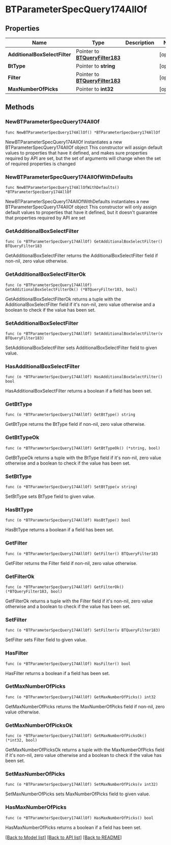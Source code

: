 # BTParameterSpecQuery174AllOf

## Properties

Name | Type | Description | Notes
------------ | ------------- | ------------- | -------------
**AdditionalBoxSelectFilter** | Pointer to [**BTQueryFilter183**](BTQueryFilter-183.md) |  | [optional] 
**BtType** | Pointer to **string** |  | [optional] 
**Filter** | Pointer to [**BTQueryFilter183**](BTQueryFilter-183.md) |  | [optional] 
**MaxNumberOfPicks** | Pointer to **int32** |  | [optional] 

## Methods

### NewBTParameterSpecQuery174AllOf

`func NewBTParameterSpecQuery174AllOf() *BTParameterSpecQuery174AllOf`

NewBTParameterSpecQuery174AllOf instantiates a new BTParameterSpecQuery174AllOf object
This constructor will assign default values to properties that have it defined,
and makes sure properties required by API are set, but the set of arguments
will change when the set of required properties is changed

### NewBTParameterSpecQuery174AllOfWithDefaults

`func NewBTParameterSpecQuery174AllOfWithDefaults() *BTParameterSpecQuery174AllOf`

NewBTParameterSpecQuery174AllOfWithDefaults instantiates a new BTParameterSpecQuery174AllOf object
This constructor will only assign default values to properties that have it defined,
but it doesn't guarantee that properties required by API are set

### GetAdditionalBoxSelectFilter

`func (o *BTParameterSpecQuery174AllOf) GetAdditionalBoxSelectFilter() BTQueryFilter183`

GetAdditionalBoxSelectFilter returns the AdditionalBoxSelectFilter field if non-nil, zero value otherwise.

### GetAdditionalBoxSelectFilterOk

`func (o *BTParameterSpecQuery174AllOf) GetAdditionalBoxSelectFilterOk() (*BTQueryFilter183, bool)`

GetAdditionalBoxSelectFilterOk returns a tuple with the AdditionalBoxSelectFilter field if it's non-nil, zero value otherwise
and a boolean to check if the value has been set.

### SetAdditionalBoxSelectFilter

`func (o *BTParameterSpecQuery174AllOf) SetAdditionalBoxSelectFilter(v BTQueryFilter183)`

SetAdditionalBoxSelectFilter sets AdditionalBoxSelectFilter field to given value.

### HasAdditionalBoxSelectFilter

`func (o *BTParameterSpecQuery174AllOf) HasAdditionalBoxSelectFilter() bool`

HasAdditionalBoxSelectFilter returns a boolean if a field has been set.

### GetBtType

`func (o *BTParameterSpecQuery174AllOf) GetBtType() string`

GetBtType returns the BtType field if non-nil, zero value otherwise.

### GetBtTypeOk

`func (o *BTParameterSpecQuery174AllOf) GetBtTypeOk() (*string, bool)`

GetBtTypeOk returns a tuple with the BtType field if it's non-nil, zero value otherwise
and a boolean to check if the value has been set.

### SetBtType

`func (o *BTParameterSpecQuery174AllOf) SetBtType(v string)`

SetBtType sets BtType field to given value.

### HasBtType

`func (o *BTParameterSpecQuery174AllOf) HasBtType() bool`

HasBtType returns a boolean if a field has been set.

### GetFilter

`func (o *BTParameterSpecQuery174AllOf) GetFilter() BTQueryFilter183`

GetFilter returns the Filter field if non-nil, zero value otherwise.

### GetFilterOk

`func (o *BTParameterSpecQuery174AllOf) GetFilterOk() (*BTQueryFilter183, bool)`

GetFilterOk returns a tuple with the Filter field if it's non-nil, zero value otherwise
and a boolean to check if the value has been set.

### SetFilter

`func (o *BTParameterSpecQuery174AllOf) SetFilter(v BTQueryFilter183)`

SetFilter sets Filter field to given value.

### HasFilter

`func (o *BTParameterSpecQuery174AllOf) HasFilter() bool`

HasFilter returns a boolean if a field has been set.

### GetMaxNumberOfPicks

`func (o *BTParameterSpecQuery174AllOf) GetMaxNumberOfPicks() int32`

GetMaxNumberOfPicks returns the MaxNumberOfPicks field if non-nil, zero value otherwise.

### GetMaxNumberOfPicksOk

`func (o *BTParameterSpecQuery174AllOf) GetMaxNumberOfPicksOk() (*int32, bool)`

GetMaxNumberOfPicksOk returns a tuple with the MaxNumberOfPicks field if it's non-nil, zero value otherwise
and a boolean to check if the value has been set.

### SetMaxNumberOfPicks

`func (o *BTParameterSpecQuery174AllOf) SetMaxNumberOfPicks(v int32)`

SetMaxNumberOfPicks sets MaxNumberOfPicks field to given value.

### HasMaxNumberOfPicks

`func (o *BTParameterSpecQuery174AllOf) HasMaxNumberOfPicks() bool`

HasMaxNumberOfPicks returns a boolean if a field has been set.


[[Back to Model list]](../README.md#documentation-for-models) [[Back to API list]](../README.md#documentation-for-api-endpoints) [[Back to README]](../README.md)



